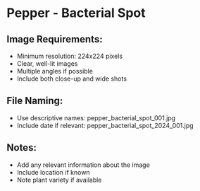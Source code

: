 # Pepper - Bacterial Spot

## Image Requirements:
- Minimum resolution: 224x224 pixels
- Clear, well-lit images
- Multiple angles if possible
- Include both close-up and wide shots

## File Naming:
- Use descriptive names: pepper_bacterial_spot_001.jpg
- Include date if relevant: pepper_bacterial_spot_2024_001.jpg

## Notes:
- Add any relevant information about the image
- Include location if known
- Note plant variety if available
